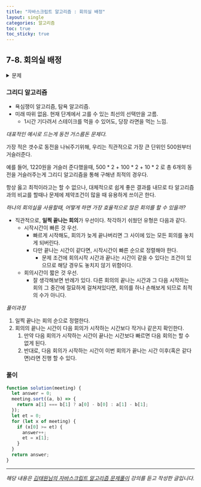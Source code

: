 ```yaml
---
title: "자바스크립트 알고리즘 : 회의실 배정"
layout: single
categories: 알고리즘
toc: true
toc_sticky: true
---
```


## 7-8. 회의실 배정

<details>
<summary>문제</summary>
<div markdown="1">

<br>

한 개의 회의실이 있는데 이를 사용하고자 하는 n개의 회의들에 대하여 회의실 사용표를 만들
려고 한다. 각 회의에 대해 시작시간과 끝나는 시간이 주어져 있고, 각 회의가 겹치지 않게 하
면서 회의실을 사용할 수 있는 최대수의 회의를 찾아라. 단, 회의는 한번 시작하면 중간에 중
단될 수 없으며 한 회의가 끝나는 것과 동시에 다음 회의가 시작될 수 있다.

_입력설명_

- 첫째 줄에 회의의 수 n(1<=n<=100,000)이 주어진다. 둘째 줄부터 n+1 줄까지 각 회의의 정보가 주어지는데 이것은 공백을 사이에 두고 회의의 시작시간과 끝나는 시간이 주어진다.
- 회의의 시작시간과 끝나는 시간의 조건은 (시작시간 <= 끝나는 시간)입니다.

_출력설명_

- 첫째 줄에 최대 사용할 수 있는 회의 수를 출력하여라.

_입력예제_

- 5
- 1 4
- 2 3
- 3 5
- 4 6
- 5 7

_출력예제_

- 3

</div>
</details>

### 그리디 알고리즘

- 욕심쟁이 알고리즘, 탐욕 알고리즘.
- 미래 따위 없음. 현재 단계에서 고를 수 있는 최선의 선택만을 고름.
  - 1시간 기다려서 스테이크를 먹을 수 있어도, 당장 라면을 먹는 느낌.

_대표적인 예시로 드는게 동전 거스름돈 문제다._

가장 적은 갯수로 동전을 나눠주기위해, 우리는 직관적으로 가장 큰 단위인 500원부터 거슬러준다.

예를 들어, 1220원을 거슬러 준다했을때, 500 \* 2 + 100 \* 2 + 10 \* 2 로 총 6개의 동전을 거슬러주는게 그리디 알고리즘을 통해 구해낸 최적의 경우다.

항상 옳고 최적이라고는 할 수 없으나, 대체적으로 쉽게 좋은 결과를 내므로 타 알고리즘과의 비교를 할때나 문제에 제약조건이 많을 때 유용하게 쓰이곤 한다.

_하나의 회의실을 사용할때, 어떻게 하면 가장 효율적으로 많은 회의를 할 수 있을까?_

- 직관적으로, **일찍 끝나는 회의**가 우선이다. 착각하기 쉬웠던 유형은 다음과 같다.
  - 시작시간이 빠른 것 우선.
    - 빠르게 시작해도, 회의가 늦게 끝나버리면 그 사이에 있는 모든 회의를 놓치게 되버린다.
    - 다만 끝나는 시간이 같다면, 시작시간이 빠른 순으로 정렬해야 한다.
      - 문제 조건에 회의시작 시간과 끝나는 시간이 같을 수 있다는 조건이 있으므로 해당 경우도 놓치지 않기 위함이다.
  - 회의시간이 짧은 것 우선.
    - 잘 생각해보면 반례가 있다. 다른 회의의 끝나는 시간과 그 다음 시작하는 회의 그 중간에 절묘하게 걸쳐져있다면, 회의를 하나 손해보게 되므로 최적의 수가 아니다.

_풀이과정_

1. 일찍 끝나는 회의 순으로 정렬한다.
2. 회의의 끝나는 시간이 다음 회의가 시작하는 시간보다 작거나 같은지 확인한다.
   1. 만약 다음 회의가 시작하는 시간이 끝나는 시간보다 빠르면 다음 회의는 할 수 없게 된다.
   2. 반대로, 다음 회의가 시작하는 시간이 이번 회의가 끝나는 시간 이후(혹은 같다면)라면 진행 할 수 있다.

### 풀이

```jsx
function solution(meeting) {
  let answer = 0;
  meeting.sort((a, b) => {
    return a[1] === b[1] ? a[0] - b[0] : a[1] - b[1];
  });
  let et = 0;
  for (let x of meeting) {
    if (x[0] >= et) {
      answer++;
      et = x[1];
    }
  }
  return answer;
}
```

---

_해당 내용은 [김태원님의 자바스크립트 알고리즘 문제풀이](https://www.inflearn.com/course/%EC%9E%90%EB%B0%94%EC%8A%A4%ED%81%AC%EB%A6%BD%ED%8A%B8-%EC%95%8C%EA%B3%A0%EB%A6%AC%EC%A6%98-%EB%AC%B8%EC%A0%9C%ED%92%80%EC%9D%B4/dashboard) 강의를 듣고 작성한 글입니다._
